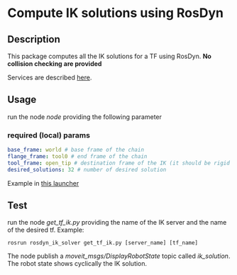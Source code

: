 # Compute IK solutions using RosDyn #



## Description
This package computes all the IK solutions for a TF using RosDyn. __No collision checking are provided__

Services are described [here](https://github.com/JRL-CARI-CNR-UNIBS/ik_solver_msgs).


## Usage

run the node _node_ providing the following parameter
### required (local) params
```yaml
base_frame: world # base frame of the chain
flange_frame: tool0 # end frame of the chain
tool_frame: open_tip # destination frame of the IK (it should be rigid attached to flange_frame)
desired_solutions: 32 # number of desired solution
```
Example in [this launcher](launch/test.launch)

## Test
run the node _get_tf_ik.py_ providing the name of the IK server and the name of the desired tf. Example:
```
rosrun rosdyn_ik_solver get_tf_ik.py [server_name] [tf_name]
```
The node publish a _moveit_msgs/DisplayRobotState_ topic called _ik_solution_. The robot state shows cyclically the IK solution.
